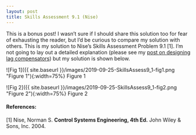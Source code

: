 ```yaml
---
layout: post
title: Skills Assessment 9.1 (Nise)
---
```


This is a bonus post! I wasn’t sure if I should share this solution too for fear of exhausting the reader, but I’d be curious to compare my solution with others. This is my solution to Nise’s Skills Assessment Problem 9.1 [1]. I’m not going to lay out a detailed explanation (please see my [post on designing lag compensators](https://sassafras13.github.io/Ex9_2/)) but my solution is shown below. 

![Fig 1]({{ site.baseurl }}/images/2019-09-25-SkillsAssess9_1-fig1.png "Figure 1"){:width=75%}
Figure 1

![Fig 2]({{ site.baseurl }}/images/2019-09-25-SkillsAssess9_1-fig2.png "Figure 2"){:width=75%}
Figure 2

#### References: 

[1] Nise, Norman S. **Control Systems Engineering, 4th Ed.** John Wiley & Sons, Inc. 2004. 

